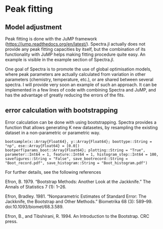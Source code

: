 # Peak fitting

## Model adjustment

Peak fitting is done with the JuMP framework (https://jump.readthedocs.org/en/latest/). Spectra.jl actually does not provide any peak fitting capacities by itself, but the combination of its functionality with JuMP helps making fitting procedure quite easy. An example is visible in the example section of Spectra.jl. 

One goal of Spectra is to promote the use of global optimisation models, where peak parameters are actually calculated from variation in other parameters (chemistry, temperature, etc.), or are shared between several spectra. I will provide very soon an example of such an approach. It can be implemented in a few lines of code with combining Spectra and JuMP, and has the advantage of greatly reducing the errors of the fits.

## error calculation with bootstrapping

Error calculation can be done with using bootstrapping. Spectra provides a function that allows generating K new datasetes, by resampling the existing dataset in a non-parametric or parametric way. 

```@docs
bootsample(x::Array{Float64}, y::Array{Float64}; boottype::String = "np", ese::Array{Float64} = [0.0])
bootperf(params_boot::Array{Float64}; plotting::String = "True", parameter::Int64 = 1, feature::Int64 = 1, histogram_step::Int64 = 100, savefigures::String = "False", save_bootrecord::String = "Boot_record.pdf", save_histogram::String = "Boot_histogram.pdf")
```

For further details, see the following references

Efron, B. 1979. “Bootstrap Methods: Another Look at the Jackknife.” The Annals of Statistics 7 (1): 1–26.

Efron, Bradley. 1981. “Nonparametric Estimates of Standard Error: The Jackknife, the Bootstrap and Other Methods.” Biometrika 68 (3): 589–99. doi:10.1093/biomet/68.3.589.

Efron, B., and Tibshirani, R. 1994. An Introduction to the Bootstrap. CRC press.

	
